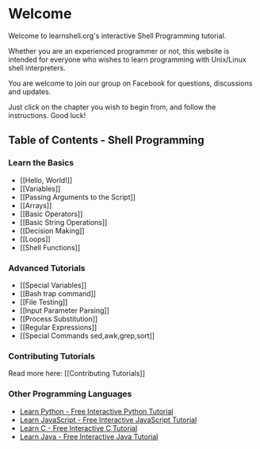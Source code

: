 # Welcome

Welcome to learnshell.org's interactive Shell Programming tutorial.

Whether you are an experienced programmer or not, this website is intended for everyone who wishes to learn programming with Unix/Linux shell interpreters.

You are welcome to join our group on Facebook for questions, discussions and updates.

Just click on the chapter you wish to begin from, and follow the instructions. Good luck!

Table of Contents - Shell Programming
-----------------

### Learn the Basics

- [[Hello, World!]]
- [[Variables]]
- [[Passing Arguments to the Script]]
- [[Arrays]]
- [[Basic Operators]]
- [[Basic String Operations]]
- [[Decision Making]]
- [[Loops]]
- [[Shell Functions]]

### Advanced Tutorials

- [[Special Variables]]
- [[Bash trap command]]
- [[File Testing]]
- [[Input Parameter Parsing]]
- [[Process Substitution]]
- [[Regular Expressions]]
- [[Special Commands  sed,awk,grep,sort]]

### Contributing Tutorials

Read more here: [[Contributing Tutorials]]

### Other Programming Languages

- [Learn Python - Free Interactive Python Tutorial](http://learnpython.org)
- [Learn JavaScript - Free Interactive JavaScript Tutorial](http://learn-js.org)
- [Learn C - Free Interactive C Tutorial](http://learn-c.org)
- [Learn Java - Free Interactive Java Tutorial](http://learnjavaonline.org)
